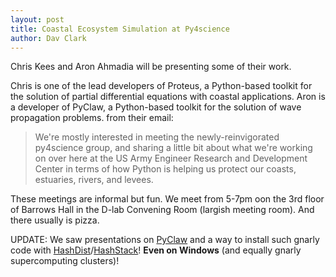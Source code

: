 ```yaml
---
layout: post
title: Coastal Ecosystem Simulation at Py4science
author: Dav Clark
---
```

Chris Kees and Aron Ahmadia will be presenting some of their work.

Chris is one of the lead developers of Proteus, a Python-based toolkit for the
solution of partial differential equations with coastal applications.  Aron is a
developer of PyClaw, a Python-based toolkit for the solution of wave propagation
problems.  from their email:

> We're mostly interested in meeting the newly-reinvigorated py4science group,
> and sharing a little bit about what we're working on over here at the US Army
> Engineer Research and Development Center in terms of how Python is helping us
> protect our coasts, estuaries, rivers, and levees.

These meetings are informal but fun. We meet from 5-7pm oon the 3rd floor of
Barrows Hall in the D-lab Convening Room (largish meeting room). And there
usually is pizza.

UPDATE: We saw presentations on [PyClaw](https://github.com/clawpack/clawpack/)
and a way to install such gnarly code with
[HashDist](http://hashdist.readthedocs.org/en/latest/)/[HashStack](https://github.com/hashdist/hashstack)! **Even on Windows** (and equally gnarly supercomputing clusters)!
